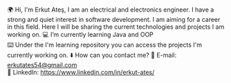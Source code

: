 🌍 Hi, I'm Erkut Ateş, I am an electrical and electronics engineer. I have a strong and quiet interest in software development. I am aiming for a career in this field.  Here I will be sharing the current technologies and projects I am working on.
💻  I’m currently learning Java and OOP  
⌨️  Under the I'm learning repository you can access the projects I'm currently working on. 
⬇️  How can you contact me?
💫  E-mail: erkutates54@gmail.com  
💫  LinkedIn: https://www.linkedin.com/in/erkut-ates/  

<!---
ErkutAtes/ErkutAtes is a ✨ special ✨ repository because its `README.md` (this file) appears on your GitHub profile.
You can click the Preview link to take a look at your changes.
--->
